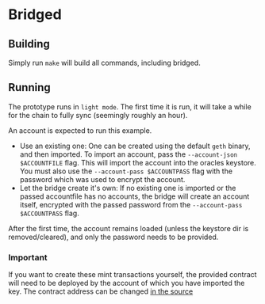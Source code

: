 # Bridged

## Building

Simply run `make` will build all commands, including bridged.

## Running

The prototype runs in `light mode`. The first time it is run, it will take a while for the chain to fully sync (seemingly roughly an hour).
 
An account is expected to run this example. 
- Use an existing one:
  One can be created using the default `geth` binary, and then imported. To import an account, pass the `--account-json $ACCOUNTFILE` flag. This will import the account into the oracles keystore. You must also use the `--account-pass $ACCOUNTPASS` flag with the password which was used to encrypt the account.
- Let the bridge create it's own:
  If no existing one is imported or the passed accountfile has no accounts, the bridge will create an account itself, encrypted with the passed password  from the  `--account-pass $ACCOUNTPASS` flag.

 After the first time, the account remains loaded (unless the keystore dir is removed/cleared), and only the password needs to be provided.

### Important

If you want to create these mint transactions yourself, the provided contract will need to be deployed by the account of which you have imported the key.
The contract address can be changed [in the source](./bridge.go)